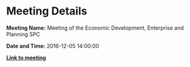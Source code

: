 # Meeting Details

**Meeting Name:** Meeting of the Economic Development, Enterprise and Planning SPC

**Date and Time:** 2016-12-05 14:00:00

**<a href="https://www.limerick.ie/council/whats-on/meeting-economic-development-enterprise-and-planning-spc-3" target="_blank">Link to meeting</a>**
